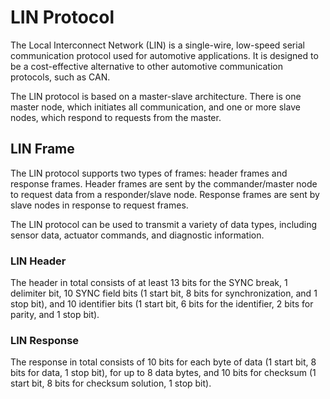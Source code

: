 # LIN Protocol

The Local Interconnect Network (LIN) is a single-wire, low-speed serial communication protocol used for automotive applications. It is designed to be a cost-effective alternative to other automotive communication protocols, such as CAN.

The LIN protocol is based on a master-slave architecture. There is one master node, which initiates all communication, and one or more slave nodes, which respond to requests from the master.

## LIN Frame
The LIN protocol supports two types of frames: header frames and response frames. Header frames are sent by the commander/master node to request data from a responder/slave node. Response frames are sent by slave nodes in response to request frames.

The LIN protocol can be used to transmit a variety of data types, including sensor data, actuator commands, and diagnostic information.

### LIN Header
The header in total consists of at least 13 bits for the SYNC break, 1 delimiter bit, 10 SYNC field bits (1 start bit, 8 bits for synchronization, and 1 stop bit), and 10 identifier bits (1 start bit, 6 bits for the identifier, 2 bits for parity, and 1 stop bit).

### LIN Response
The response in total consists of 10 bits for each byte of data (1 start bit, 8 bits for data, 1 stop bit), for up to 8 data bytes, and 10 bits for checksum (1 start bit, 8 bits for checksum solution, 1 stop bit).
